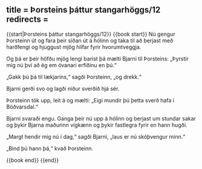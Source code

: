 title = Þorsteins þáttur stangarhöggs/12
redirects =
---

{{start|Þorsteins þáttur stangarhöggs/12}}
{{book start}}
Nú gengur Þorsteinn út og fara þeir síðan út á hólinn og taka til að berjast með harðfengi og hjuggust mjög hlífar fyrir hvorumtveggja.

Og þá er þeir höfðu mjög lengi barist þá mælti Bjarni til Þorsteins: „Þyrstir mig nú því að ég em óvanari erfiðinu en þú.“

„Gakk þú þá til lækjarins,“ sagði Þorsteinn, „og drekk.“

Bjarni gerði svo og lagði niður sverðið hjá sér.

Þorsteinn tók upp, leit á og mælti: „Eigi mundir þú þetta sverð hafa í Böðvarsdal.“

Bjarni svaraði engu. Ganga þeir nú upp á hólinn og berjast um stundar sakar og þykir Bjarna maðurinn vígkænn og þykir fastlegra fyrir en hann hugði.

„Margt hendir mig nú í dag,“ sagði Bjarni, „laus er nú skóþvengur minn.“

„Bind þú hann þá,“ kvað Þorsteinn.

{{book end}}
{{end}}